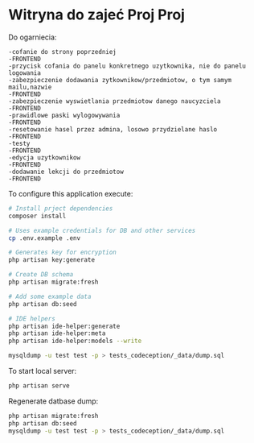 # Witryna do zajeć Proj Proj

Do ogarniecia:
    
    -cofanie do strony poprzedniej
    -FRONTEND
    -przycisk cofania do panelu konkretnego uzytkownika, nie do panelu logowania
    -zabezpieczenie dodawania zytkownikow/przedmiotow, o tym samym mailu,nazwie
    -FRONTEND
    -zabezpieczenie wyswietlania przedmiotow danego naucyzciela
    -FRONTEND
    -prawidlowe paski wylogowywania
    -FRONTEND
    -resetowanie hasel przez admina, losowo przydzielane haslo
    -FRONTEND
    -testy
    -FRONTEND
    -edycja uzytkownikow
    -FRONTEND
    -dodawanie lekcji do przedmiotow
    -FRONTEND
    
    

To configure this application execute:

```bash
# Install prject dependencies
composer install

# Uses example credentials for DB and other services
cp .env.example .env

# Generates key for encryption
php artisan key:generate

# Create DB schema
php artisan migrate:fresh

# Add some example data
php artisan db:seed

# IDE helpers
php artisan ide-helper:generate
php artisan ide-helper:meta
php artisan ide-helper:models --write

mysqldump -u test test -p > tests_codeception/_data/dump.sql
```

To start local server:

```bash
php artisan serve
```
Regenerate datbase dump:

```bash
php artisan migrate:fresh
php artisan db:seed
mysqldump -u test test -p > tests_codeception/_data/dump.sql
```
